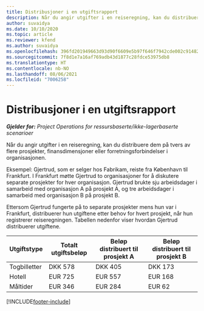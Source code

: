 ```yaml
---
title: Distribusjoner i en utgiftsrapport
description: Når du angir utgifter i en reiseregning, kan du distribuere dem på tvers av flere prosjekter, juridiske enheter eller forretningsforbindelser i organisasjonen.
author: suvaidya
ms.date: 10/10/2020
ms.topic: article
ms.reviewer: kfend
ms.author: suvaidya
ms.openlocfilehash: 396fd201949663d93d90f6609e5b97f646f7942cde002c91482fa7dc26c394ae
ms.sourcegitcommit: 7f8d1e7a16af769adb43d1877c28fdce53975db8
ms.translationtype: HT
ms.contentlocale: nb-NO
ms.lasthandoff: 08/06/2021
ms.locfileid: "7006258"
---
```

# <a name="distributions-on-an-expense-report"></a>Distribusjoner i en utgiftsrapport

_**Gjelder for:** Project Operations for ressursbaserte/ikke-lagerbaserte scenarioer_

Når du angir utgifter i en reiseregning, kan du distribuere dem på tvers av flere prosjekter, finansdimensjoner eller forretningsforbindelser i organisasjonen.

Eksempel: Gjertrud, som er selger hos Fabrikam, reiste fra København til Frankfurt. I Frankfurt møtte Gjertrud to organisasjoner for å diskutere separate prosjekter for hver organisasjon. Gjertrud brukte sju arbeidsdager i samarbeid med organisasjon A på prosjekt A, og tre arbeidsdager i samarbeid med organisasjon B på prosjekt B.

Ettersom Gjertrud fungerte på to separate prosjekter mens hun var i Frankfurt, distribuerer hun utgiftene etter behov for hvert prosjekt, når hun registrerer reiseregningen. Tabellen nedenfor viser hvordan Gjertrud distribuerer utgiftene.

| Utgiftstype | Totalt utgiftsbeløp | Beløp distribuert til prosjekt A | Beløp distribuert til prosjekt B |
|--------------|----------------------|---------------------------------|---------------------------------|
| Togbilletter   | DKK 578              | DKK 405                         | DKK 173                         |
| Hotell        | EUR 725              | EUR 557                         | EUR 168                         |
| Måltider        | EUR 346              | EUR 284                         | EUR 62                          |


[!INCLUDE[footer-include](../includes/footer-banner.md)]